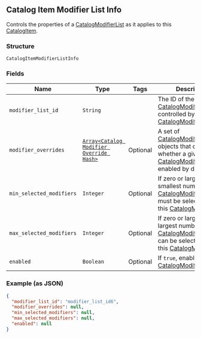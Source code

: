 ## Catalog Item Modifier List Info

Controls the properties of a [CatalogModifierList](./models/catalog-modifier-list.md) as it applies to this [CatalogItem](./models/catalog-item.md).

### Structure

`CatalogItemModifierListInfo`

### Fields

| Name | Type | Tags | Description |
|  --- | --- | --- | --- |
| `modifier_list_id` | `String` |  | The ID of the [CatalogModifierList](./models/catalog-modifier.md) controlled by this [CatalogModifierListInfo](./models/catalog-modifier-list-info.md). |
| `modifier_overrides` | [`Array<Catalog Modifier Override Hash>`](/doc/models/catalog-modifier-override.md) | Optional | A set of [CatalogModifierOverride](./models/catalog-modifier-override.md) objects that override whether a given [CatalogModifier](./models/catalog-modifier.md) is enabled by default. |
| `min_selected_modifiers` | `Integer` | Optional | If zero or larger, the smallest number of [CatalogModifier](./models/catalog-modifier.md)s that must be selected from this [CatalogModifierList](./models/catalog-modifier-list.md). |
| `max_selected_modifiers` | `Integer` | Optional | If zero or larger, the largest number of [CatalogModifier](./models/catalog-modifier.md)s that can be selected from this [CatalogModifierList](./models/catalog-modifier-list.md). |
| `enabled` | `Boolean` | Optional | If `true`, enable this [CatalogModifierList](./models/catalog-modifier-list.md). |

### Example (as JSON)

```json
{
  "modifier_list_id": "modifier_list_id6",
  "modifier_overrides": null,
  "min_selected_modifiers": null,
  "max_selected_modifiers": null,
  "enabled": null
}
```

